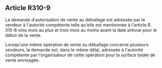 Article R310-9
----
La demande d'autorisation de vente au déballage est adressée par le vendeur à
l'autorité compétente telle qu'elle est mentionnée à l'article R. 310-8 cinq
mois au plus et trois mois au moins avant la date prévue pour le début de la
vente.

Lorsqu'une même opération de vente au déballage concerne plusieurs vendeurs, la
demande est, dans le même délai, adressée à l'autorité compétente par
l'organisateur de cette opération pour la surface totale de vente envisagée.
